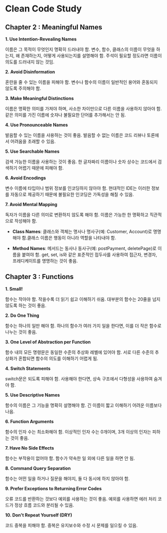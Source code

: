 # Clean Code Study

## Chapter 2 : Meaningful Names

**1. Use Intention-Revealing Names**

이름은 그 목적이 무엇인지 명확히 드러내야 함. 변수, 함수, 클래스의 이름이 무엇을 하는지, 왜 존재하는지, 어떻게 사용되는지를 설명해야 함. 주석이 필요할 정도라면 이름이 의도를 드러내지 않는 것임.

**2. Avoid Disinformation**

혼란을 줄 수 있는 이름을 피해야 함. 변수나 함수의 이름이 일반적인 용어와 혼동되지 않도록 주의해야 함.

**3. Make Meaningful Distinctions**

이름은 명확한 의미를 가져야 하며, 사소한 차이만으로 다른 이름을 사용하지 않아야 함. 같은 의미를 가진 이름에 숫자나 불필요한 단어를 추가해서는 안 됨.

**4. Use Pronounceable Names**

발음할 수 있는 이름을 사용하는 것이 좋음. 발음할 수 없는 이름은 코드 리뷰나 토론에서 어려움을 초래할 수 있음.

**5. Use Searchable Names**

검색 가능한 이름을 사용하는 것이 좋음. 한 글자짜리 이름이나 숫자 상수는 코드에서 검색하기 어렵기 때문에 피해야 함.

**6. Avoid Encodings**

변수 이름에 타입이나 범위 정보를 인코딩하지 않아야 함. 현대적인 IDE는 이러한 정보를 자동으로 제공하기 때문에 불필요한 인코딩은 가독성을 해칠 수 있음.

**7. Avoid Mental Mapping**

독자가 이름을 다른 의미로 변환하지 않도록 해야 함. 이름은 가능한 한 명확하고 직관적으로 작성해야 함.

- **Class Names**: 클래스와 객체는 명사나 명사구(예: Customer, Account)로 명명해야 함.클래스 이름은 행동이 아니라 역할을 나타내야 함.

- **Method Names**: 메서드는 동사나 동사구(예: postPayment, deletePage)로 이름을 붙여야 함. get, set, is와 같은 표준적인 접두사를 사용하여 접근자, 변경자, 프레디케이트를 명명하는 것이 좋음.


## Chapter 3 : Functions

**1. Small!**

함수는 작아야 함. 작을수록 더 읽기 쉽고 이해하기 쉬움. 대부분의 함수는 20줄을 넘지 않도록 하는 것이 좋음.

**2. Do One Thing**

함수는 하나의 일만 해야 함. 하나의 함수가 여러 가지 일을 한다면, 이를 더 작은 함수로 나누는 것이 좋음.

**3. One Level of Abstraction per Function**

함수 내의 모든 명령문은 동일한 수준의 추상화 레벨에 있어야 함. 서로 다른 수준의 추상화가 혼합되면 함수의 의도를 이해하기 어렵게 됨.

**4. Switch Statements**

switch문은 되도록 피해야 함. 사용해야 한다면, 상속 구조에서 다형성을 사용하여 숨겨야 함.

**5. Use Descriptive Names**

함수의 이름은 그 기능을 명확히 설명해야 함. 긴 이름이 짧고 이해하기 어려운 이름보다 나음.

**6. Function Arguments**

함수의 인자 수는 최소화해야 함. 이상적인 인자 수는 0개이며, 3개 이상의 인자는 피하는 것이 좋음.

**7. Have No Side Effects**

함수는 부작용이 없어야 함. 함수가 약속한 일 외에 다른 일을 하면 안 됨.

**8. Command Query Separation**

함수는 어떤 일을 하거나 질문을 해야지, 둘 다 동시에 하지 않아야 함.

**9. Prefer Exceptions to Returning Error Codes**

오류 코드를 반환하는 것보다 예외를 사용하는 것이 좋음. 예외를 사용하면 에러 처리 코드가 정상 흐름 코드와 분리될 수 있음.

**10. Don't Repeat Yourself (DRY)**

코드 중복을 피해야 함. 중복은 유지보수와 수정 시 문제를 일으킬 수 있음.

